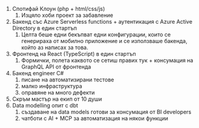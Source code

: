 1) Спотифай Клоун (php + html/css/js)
	1) Изцяло хоби проект за забавление
2) Бакенд със Azure Serverless functions + аутентикация с Azure Active Directory в един стартъп
	1) Целта беше едни бекъпват едни конфигурации, които се генерираха от мобилно приложение и се използваше бакенда, който аз написах за това.
3) Фронтенд на React (TypeScript) в един стартъп
	1) Формички, полета каквото се сетиш правих тук + консумация на GraphQL API от фронтенда 
4) Бакенд engineer C#
	1) писане на автоматизирани тестове
	2) малко инфраструктура
	3) оправяне на много дефекти
5) Скръм мастър на екип от 10 души
6) Data modelling опит с dbt
	1) създаване на data models готови за консумация от BI developers
	2) чатботи с AI + MCP за автоматизация на някои функции